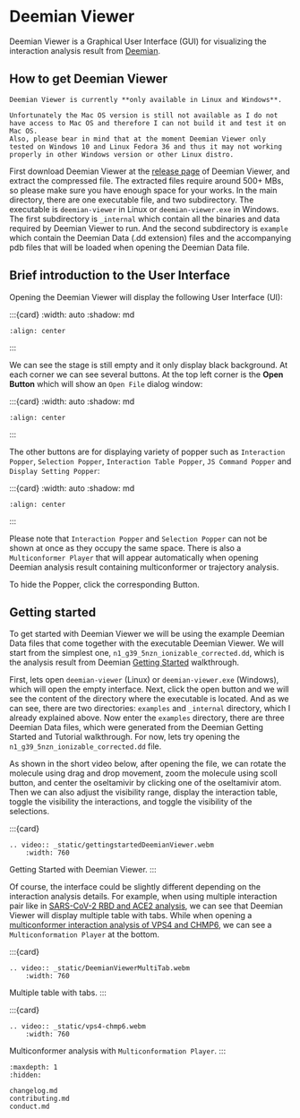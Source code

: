 # Deemian Viewer

Deemian Viewer is a Graphical User Interface (GUI) for visualizing the interaction analysis result from [Deemian](https://deemian-dsl.readthedocs.io/en/latest/index.html).

## How to get Deemian Viewer

```{note}
Deemian Viewer is currently **only available in Linux and Windows**.

Unfortunately the Mac OS version is still not available as I do not have access to Mac OS and therefore I can not build it and test it on Mac OS.
Also, please bear in mind that at the moment Deemian Viewer only tested on Windows 10 and Linux Fedora 36 and thus it may not working properly in other Windows version or other Linux distro.
```

First download Deemian Viewer at the [release page](https://github.com/radifar/deemian_viewer/releases) of Deemian Viewer, and extract the compressed file.
The extracted files require around 500+ MBs, so please make sure you have enough space for your works.
In the main directory, there are one executable file, and two subdirectory.
The executable is `deemian-viewer` in Linux or `deemian-viewer.exe` in Windows.
The first subdirectory is `_internal` which contain all the binaries and data required by Deemian Viewer to run.
And the second subdirectory is `example` which contain the Deemian Data (.dd extension) files and the accompanying pdb files that will be loaded when opening the Deemian Data file.

## Brief introduction to the User Interface

Opening the Deemian Viewer will display the following User Interface (UI):

:::{card}
:width: auto
:shadow: md

```{image} _static/Deemian_Viewer_UI_Clean.png
:align: center
```
:::

We can see the stage is still empty and it only display black background.
At each corner we can see several buttons.
At the top left corner is the **Open Button** which will show an `Open File` dialog window:

:::{card}
:width: auto
:shadow: md

```{image} _static/DeemianViewerOpenFileDialog.png
:align: center
```
:::

The other buttons are for displaying variety of popper such as `Interaction Popper`, `Selection Popper`, `Interaction Table Popper`, `JS Command Popper` and `Display Setting Popper`:

:::{card}
:width: auto
:shadow: md

```{image} _static/Deemian_Viewer_UI_Trajectory_Loaded.png
:align: center
```
:::

Please note that `Interaction Popper` and `Selection Popper` can not be shown at once as they occupy the same space.
There is also a `Multiconformer Player` that will appear automatically when opening Deemian analysis result containing multiconformer or trajectory analysis.

To hide the Popper, click the corresponding Button.

## Getting started

To get started with Deemian Viewer we will be using the example Deemian Data files that come together with the executable Deemian Viewer.
We will start from the simplest one, `n1_g39_5nzn_ionizable_corrected.dd`, which is the analysis result from Deemian [Getting Started](https://deemian-dsl.readthedocs.io/en/latest/usage/gettingstarted.html) walkthrough.

First, lets open `deemian-viewer` (Linux) or `deemian-viewer.exe` (Windows), which will open the empty interface.
Next, click the open button and we will see the content of the directory where the executable is located.
And as we can see, there are two directories: `examples` and `_internal` directory, which I already explained above.
Now enter the `examples` directory, there are three Deemian Data files, which were generated from the Deemian Getting Started and Tutorial walkthrough.
For now, lets try opening the `n1_g39_5nzn_ionizable_corrected.dd` file.

As shown in the short video below, after opening the file, we can rotate the molecule using drag and drop movement, zoom the molecule using scoll button, and center the oseltamivir by clicking one of the oseltamivir atom.
Then we can also adjust the visibility range, display the interaction table, toggle the visibility the interactions, and toggle the visibility of the selections.

:::{card}
```{eval-rst}
.. video:: _static/gettingstartedDeemianViewer.webm
    :width: 760
```

Getting Started with Deemian Viewer.
:::

Of course, the interface could be slightly different depending on the interaction analysis details.
For example, when using multiple interaction pair like in [SARS-CoV-2 RBD and ACE2 analysis](https://deemian-dsl.readthedocs.io/en/latest/usage/tutorial/analyze_omicron_multiselection.html), we can see that Deemian Viewer will display multiple table with tabs.
While when opening a [multiconformer interaction analysis of VPS4 and CHMP6](https://deemian-dsl.readthedocs.io/en/latest/usage/tutorial/analyze_multimodel.html), we can see a `Multiconformation Player` at the bottom.

:::{card}
```{eval-rst}
.. video:: _static/DeemianViewerMultiTab.webm
    :width: 760
```

Multiple table with tabs.
:::

:::{card}
```{eval-rst}
.. video:: _static/vps4-chmp6.webm
    :width: 760
```

Multiconformer analysis with `Multiconformation Player`.
:::

```{toctree}
:maxdepth: 1
:hidden:

changelog.md
contributing.md
conduct.md
```
